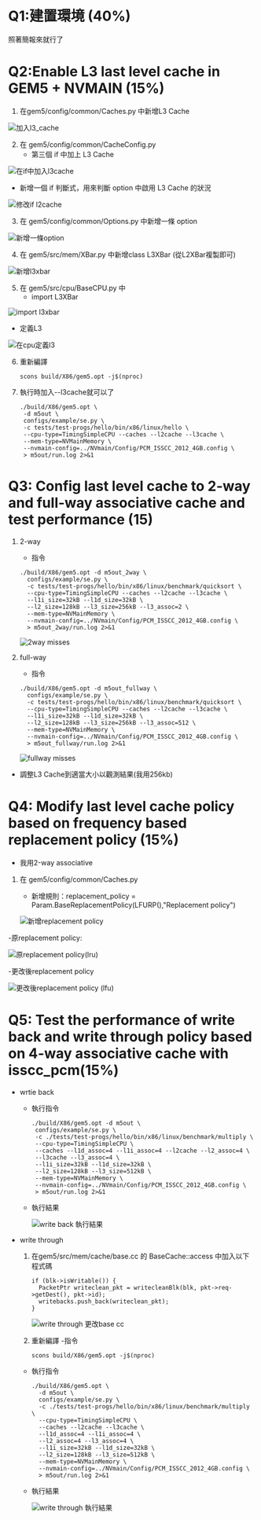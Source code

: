 # Q1:建置環境 (40%)
照著簡報來就行了
# Q2:Enable L3 last level cache in GEM5 + NVMAIN (15%)
1. 在gem5/config/common/Caches.py 中新增L3 Cache
   
![加入l3_cache](https://github.com/user-attachments/assets/4193e6c0-27eb-44cb-aca2-b52cd5f208e5)

2. 在 gem5/config/common/CacheConfig.py
   - 第三個 if 中加上 L3 Cache

![在if中加入l3cache](https://github.com/user-attachments/assets/7033fbd3-8c6c-4f00-a506-6129dde27d8d)

   - 新增一個 if 判斷式，用來判斷 option 中啟用 L3 Cache 的狀況

![修改if l2cache](https://github.com/user-attachments/assets/07fdcc23-eebf-43e5-800f-f1ecea83c730)

3. 在 gem5/config/common/Options.py 中新增一條 option

![新增一條option](https://github.com/user-attachments/assets/0972af8a-f969-48f0-9492-b7fed090060c)


4. 在 gem5/src/mem/XBar.py 中新增class L3XBar (從L2XBar複製即可)

![新增l3xbar](https://github.com/user-attachments/assets/837d71e9-7290-419d-b37f-9483a3ec9466)

5. 在 gem5/src/cpu/BaseCPU.py 中
   - import L3XBar

 ![import l3xbar](https://github.com/user-attachments/assets/77134aeb-e9f8-400a-8b9b-8c3f45b298b3)

   - 定義L3

![在cpu定義l3](https://github.com/user-attachments/assets/55a496e0-62ae-4356-b9f2-30608b3d1f04)

6. 重新編譯
   ```
   scons build/X86/gem5.opt -j$(nproc)
7. 執行時加入--l3cache就可以了
    ```
    ./build/X86/gem5.opt \
     -d m5out \
     configs/example/se.py \
     -c tests/test-progs/hello/bin/x86/linux/hello \
     --cpu-type=TimingSimpleCPU --caches --l2cache --l3cache \
     --mem-type=NVMainMemory \
     --nvmain-config=../NVmain/Config/PCM_ISSCC_2012_4GB.config \
     > m5out/run.log 2>&1
    ```
# Q3: Config last level cache to 2-way and full-way associative cache and test performance (15)
1. 2-way
   - 指令
   ```
   ./build/X86/gem5.opt -d m5out_2way \
     configs/example/se.py \
     -c tests/test-progs/hello/bin/x86/linux/benchmark/quicksort \
     --cpu-type=TimingSimpleCPU --caches --l2cache --l3cache \
     --l1i_size=32kB --l1d_size=32kB \
     --l2_size=128kB --l3_size=256kB --l3_assoc=2 \
     --mem-type=NVMainMemory \
     --nvmain-config=../NVmain/Config/PCM_ISSCC_2012_4GB.config \
     > m5out_2way/run.log 2>&1
   ```
   ![2way misses](https://github.com/user-attachments/assets/6a6d49bc-af92-439d-9476-10ef799978d9)

2. full-way
   - 指令
   ```
   ./build/X86/gem5.opt -d m5out_fullway \
     configs/example/se.py \
     -c tests/test-progs/hello/bin/x86/linux/benchmark/quicksort \
     --cpu-type=TimingSimpleCPU --caches --l2cache --l3cache \
     --l1i_size=32kB --l1d_size=32kB \
     --l2_size=128kB --l3_size=256kB --l3_assoc=512 \
     --mem-type=NVMainMemory \
     --nvmain-config=../NVmain/Config/PCM_ISSCC_2012_4GB.config \
     > m5out_fullway/run.log 2>&1
   ```
   ![fullway misses](https://github.com/user-attachments/assets/0ee463ee-f7f8-42bf-a1f1-27d437269eec)

- 調整L3 Cache到適當大小以觀測結果(我用256kb)
# Q4: Modify last level cache policy based on frequency based replacement policy (15%)
- 我用2-way associative
1. 在 gem5/config/common/Caches.py
   - 新增規則：replacement_policy = Param.BaseReplacementPolicy(LFURP(),"Replacement policy")

   ![新增replacement policy](https://github.com/user-attachments/assets/80875dd9-13c1-45ec-8ca7-a25a2fff2afa)

-原replacement policy: 

![原replacement policy(lru)](https://github.com/user-attachments/assets/1def02d9-1744-4899-9dd0-c09ee828e097)

-更改後replacement policy

![更改後replacement policy (lfu)](https://github.com/user-attachments/assets/acf4455b-eef2-4a96-ac3e-f750a75fed8f)

# Q5: Test the performance of write back and write through policy based on 4-way associative cache with isscc_pcm(15%)
- wrtie back
  - 執行指令
    ```
    ./build/X86/gem5.opt -d m5out \
     configs/example/se.py \
     -c ./tests/test-progs/hello/bin/x86/linux/benchmark/multiply \
     --cpu-type=TimingSimpleCPU \
     --caches --l1d_assoc=4 --l1i_assoc=4 --l2cache --l2_assoc=4 \
     --l3cache --l3_assoc=4 \
     --l1i_size=32kB --l1d_size=32kB \
     --l2_size=128kB --l3_size=512kB \
     --mem-type=NVMainMemory \
     --nvmain-config=../NVmain/Config/PCM_ISSCC_2012_4GB.config \
     > m5out/run.log 2>&1
    ```
  - 執行結果

    ![write back 執行結果](https://github.com/user-attachments/assets/507c8d3c-6662-42b6-9873-7950bbf8d2f5)
- write through
  1. 在gem5/src/mem/cache/base.cc 的 BaseCache::access 中加入以下程式碼
     ```
     if (blk->isWritable()) {
       PacketPtr writeclean_pkt = writecleanBlk(blk, pkt->req->getDest(), pkt->id);
       writebacks.push_back(writeclean_pkt);
     }
     ```

     ![write through 更改base cc](https://github.com/user-attachments/assets/037b0b39-6d40-4d67-bade-5a31de0476ae)

  2. 重新編譯
     -指令
     ```
     scons build/X86/gem5.opt -j$(nproc)
     ```
     
  - 執行指令
    ```
    ./build/X86/gem5.opt \
      -d m5out \
      configs/example/se.py \
      -c ./tests/test-progs/hello/bin/x86/linux/benchmark/multiply \
      --cpu-type=TimingSimpleCPU \
      --caches --l2cache --l3cache \
      --l1d_assoc=4 --l1i_assoc=4 \
      --l2_assoc=4 --l3_assoc=4 \
      --l1i_size=32kB --l1d_size=32kB \
      --l2_size=128kB --l3_size=512kB \
      --mem-type=NVMainMemory \
      --nvmain-config=../NVmain/Config/PCM_ISSCC_2012_4GB.config \
      > m5out/run.log 2>&1
    ```
  - 執行結果
    
    ![write through 執行結果](https://github.com/user-attachments/assets/16e98c07-f0d1-47a8-9c42-a13d3b3eaa16)
